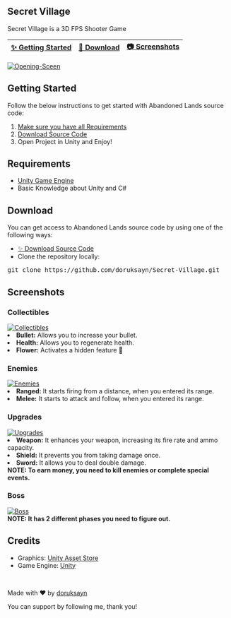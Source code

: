 Secret Village
----------------
<p>Secret Village is a 3D FPS Shooter Game<p>
<markdown-accessiblity-table data-catalyst=""><table>
<thead>
<tr>
<th><a href="#getting-started">✨ Getting Started</a></th>
<th><a href="#download">🚀 Download</a></th>
<th><a href="#screenshots">📷 Screenshots</a></th>
</tr>
</thead>
</table></markdown-accessiblity-table>
<a href="https://ibb.co/0jjYfFbz"><img src="https://i.ibb.co/VWWMvQ4k/Opening-Sceen.png" alt="Opening-Sceen" border="0"></a>
<h2>Getting Started</h2>
<b></b>
Follow the below instructions to get started with Abandoned Lands source code:
<ol dir="auto">
<li><a href="#requirements">Make sure you have all Requirements</a></li>
<li><a href="#download">Download Source Code</a></li>
<li>Open Project in Unity and Enjoy!</li>
</ol>
<h2>Requirements</h2>
<b></b>
<ul dir="auto">
<li><a href="https://unity3d.com" rel="nofollow">Unity Game Engine</a></li>
<li>Basic Knowledge about Unity and C#</li>
</ul>
<div class="markdown-heading" dir="auto"><h2 tabindex="-1" class="heading-element" dir="auto">Download</h2><a id="user-content-download" class="anchor" aria-label="Permalink: Download" href="#download"></a></div>
You can get access to Abandoned Lands source code by using one of the following ways:
<ul dir="auto">
<li><a href="https://github.com/doruksayn/Secret-Village/archive/refs/heads/main.zip">✨ Download Source Code</a></li>
<li>Clone the repository locally:</li>
</ul>
<div class="highlight highlight-source-shell notranslate position-relative overflow-auto" dir="auto"><pre>git clone https://github.com/doruksayn/Secret-Village.git</pre><div class="zeroclipboard-container"><clipboard-copy aria-label="Copy" class="ClipboardButton btn btn-invisible js-clipboard-copy m-2 p-0 d-flex flex-justify-center flex-items-center" data-copy-feedback="Copied!" data-tooltip-direction="w" value="git clone https://github.com/doruksayn/Secret-Village.git" tabindex="0" role="button"></clipboard-copy></div></div>
<div class="markdown-heading" dir="auto"><h2 tabindex="-1" class="heading-element" dir="auto">Screenshots</h2><a id="user-content-screenshots" class="anchor" aria-label="Permalink: Screenshots" href="#screenshots"></a></div>
<h3>Collectibles</h3>
<a href="https://ibb.co/KxdLnQM9"><img src="https://i.ibb.co/3m2MK8D0/Collectibles.png" alt="Collectibles" border="0"></a>
<u1>
<li><b>Bullet:</b> Allows you to increase your bullet.</li>
<li><b>Health:</b> Allows you to regenerate health.</li>
<li><b>Flower:</b> Activates a hidden feature 💎</li>
</u1>
<h3>Enemies</h3>
<a href="https://ibb.co/R4GpV67r"><img src="https://i.ibb.co/n8qs51Rd/Enemies.png" alt="Enemies" border="0"></a>
<u1>
<li><b>Ranged:</b> It starts firing from a distance, when you entered its range.</li>
<li><b>Melee:</b> It starts to attack and follow, when you entered its range.</li>
</u1>
<h3>Upgrades</h3>
<a href="https://ibb.co/NfhrCW2"><img src="https://i.ibb.co/vf5hqL4/Upgrades.png" alt="Upgrades" border="0"></a>
<u1>
<li><b>Weapon:</b> It enhances your weapon, increasing its fire rate and ammo capacity.</li>  
<li><b>Shield:</b> It prevents you from taking damage once.</li>
<li><b>Sword:</b> It allows you to deal double damage.</li>
</u1>
<b>NOTE: To earn money, you need to kill enemies or complete special events.</b>
<h3>Boss</h3>
<a href="https://ibb.co/Mx53NNtc"><img src="https://i.ibb.co/5gxfccSr/Boss.png" alt="Boss" border="0"></a>
<br>
<b>NOTE: It has 2 different phases you need to figure out.</b>
<div class="markdown-heading" dir="auto"><h2 tabindex="-1" class="heading-element" dir="auto">Credits</h2><a id="user-content-credits" class="anchor" aria-label="Permalink: Credits" href="#credits"></a></div>
<ul dir="auto">
<li>Graphics: <a href="https://assetstore.unity.com/?srsltid=AfmBOori-upcamcFKP448yZFhcCeLeE8VrJPhVKzq7cyPG9R15FLsGm1" rel="nofollow">Unity Asset Store</a></li>
<li>Game Engine: <a href="https://unity3d.com/" rel="nofollow">Unity</a></li>
</ul>
<br>
<p dir="auto">Made with ❤️ by <a href="https://github.com/doruksayn">doruksayn</a></p>
<p dir="auto">You can support by following me, thank you!</p>


